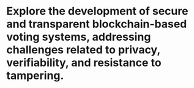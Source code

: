 # Explore the development of secure and transparent blockchain-based voting systems, addressing challenges related to privacy, verifiability, and resistance to tampering.
